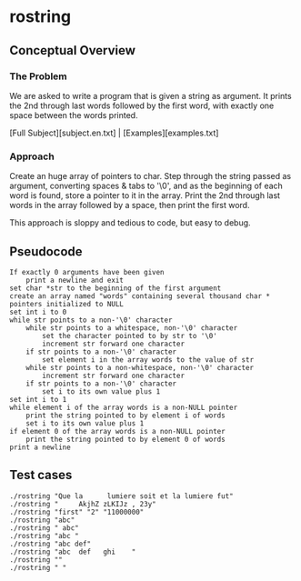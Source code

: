 # rostring

## Conceptual Overview
### The Problem
We are asked to write a program that is given a string as argument. It prints the 2nd through last words followed by the first word, with exactly one space between the words printed.

[Full Subject][subject.en.txt] | [Examples][examples.txt]

### Approach
Create an huge array of pointers to char. Step through the string passed as argument, converting spaces & tabs to '\0', and as the beginning of each word is found, store a pointer to it in the array. Print the 2nd through last words in the array followed by a space, then print the first word.

This approach is sloppy and tedious to code, but easy to debug.

## Pseudocode
```
If exactly 0 arguments have been given
	print a newline and exit
set char *str to the beginning of the first argument
create an array named "words" containing several thousand char * pointers initialized to NULL
set int i to 0
while str points to a non-'\0' character
	while str points to a whitespace, non-'\0' character
		set the character pointed to by str to '\0'
		increment str forward one character
	if str points to a non-'\0' character
		set element i in the array words to the value of str
	while str points to a non-whitespace, non-'\0' character
		increment str forward one character
	if str points to a non-'\0' character
		set i to its own value plus 1
set int i to 1
while element i of the array words is a non-NULL pointer
	print the string pointed to by element i of words
	set i to its own value plus 1
if element 0 of the array words is a non-NULL pointer
	print the string pointed to by element 0 of words
print a newline
```

## Test cases
```
./rostring "Que la      lumiere soit et la lumiere fut"
./rostring "     AkjhZ zLKIJz , 23y"
./rostring "first" "2" "11000000"
./rostring "abc"
./rostring " abc"
./rostring "abc "
./rostring "abc def"
./rostring "abc  def   ghi    "
./rostring ""
./rostring " "
```